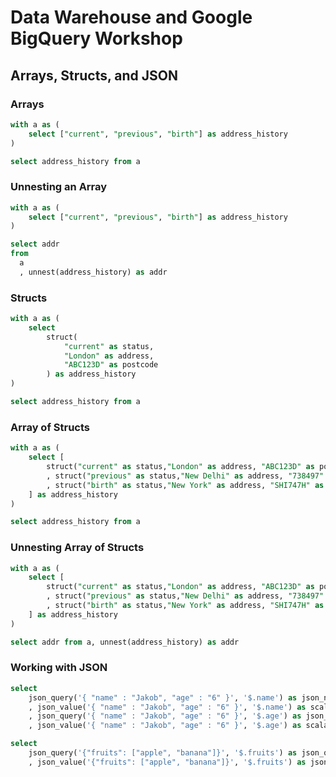 # Data Warehouse and Google BigQuery Workshop

## Arrays, Structs, and JSON

### Arrays

```sql
with a as (
    select ["current", "previous", "birth"] as address_history
)

select address_history from a
```

### Unnesting an Array

```sql
with a as (
    select ["current", "previous", "birth"] as address_history
)

select addr
from
  a
  , unnest(address_history) as addr
```

### Structs

```sql
with a as (
    select
   	    struct(
            "current" as status,
            "London" as address,
            "ABC123D" as postcode
   	    ) as address_history
)

select address_history from a
```

### Array of Structs

```sql
with a as (
	select [
        struct("current" as status,"London" as address, "ABC123D" as postcode)
        , struct("previous" as status,"New Delhi" as address, "738497" as postcode)
        , struct("birth" as status,"New York" as address, "SHI747H" as postcode)
	] as address_history
)

select address_history from a
```

### Unnesting Array of Structs

```sql
with a as (
	select [
        struct("current" as status,"London" as address, "ABC123D" as postcode)
        , struct("previous" as status,"New Delhi" as address, "738497" as postcode)
        , struct("birth" as status,"New York" as address, "SHI747H" as postcode)
	] as address_history
)

select addr from a, unnest(address_history) as addr
```

### Working with JSON

```sql
select
    json_query('{ "name" : "Jakob", "age" : "6" }', '$.name') as json_name
    , json_value('{ "name" : "Jakob", "age" : "6" }', '$.name') as scalar_name
    , json_query('{ "name" : "Jakob", "age" : "6" }', '$.age') as json_age
    , json_value('{ "name" : "Jakob", "age" : "6" }', '$.age') as scalar_age
```

```sql
select
    json_query('{"fruits": ["apple", "banana"]}', '$.fruits') as json_query
    , json_value('{"fruits": ["apple", "banana"]}', '$.fruits') as json_value
```